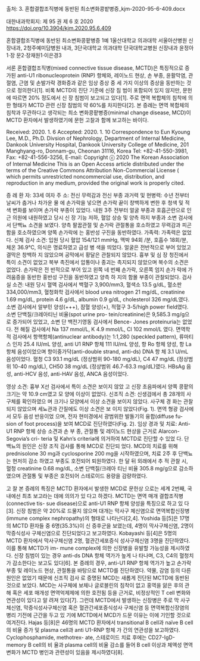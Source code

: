 출처: 3. 혼합결합조직병에 동반된 최소변화콩밭병증_kjm-2020-95-6-409.docx

대한내과학회지: 제 95 권 제 6 호 2020	https://doi.org/10.3904/kjm.2020.95.6.409

혼합결합조직병에 동반된 최소변화콩팥병증 1예
1울산대학교 의과대학 서울아산병원 신장내과, 2청주예미담병원 내과, 3단국대학교 의과대학 단국대학교병원 신장내과
윤정아1⋅장 문2⋅장재원1⋅이은경3


서론
혼합결합조직병(mixed connective tissue disease, MCTD)은 특징적으로 증가된 anti-U1 ribonucleoprotein (RNP) 항체와, 레이노드 현상, 손 부종, 윤활막염, 관절염, 근염 및 손발가락 경화증과 같은 임상 증상 중 세 가지 이상의 증상을 동반하는 것으로 정의한다[1]. 비록 MCTD의 진단 기준에 신장 침 범이 포함되어 있지 않지만, 문헌에 따르면 20% 정도에서 신 장 침범이 보고되고 있다[1]. 주로 면역 복합체의 침착에 의 한 형태가 MCTD 관련 신장 침범의 약 60%를 차지한다[2]. 본 증례는 면역 복합체의 침착과 무관하다고 생각되는 최소 변화콩팥병증(minimal change disease, MCD)이 MCTD 환자에서 발생하였기에 문헌 고찰과 함께 보고하는 바이다.


Received: 2020. 1. 6
Accepted: 2020. 1. 10
Correspondence to Eun Kyoung Lee, M.D., Ph.D.
Divsion of Nephrology, Department of Internal Medicine, Dankook University Hospital, Dankook University College of Medicine, 201 Manghyang-ro, Donnam-gu, Cheonan 31116, Korea
Tel: +82-41-550-3981, Fax: +82-41-556-3256, E-mail: 
Copyright ⓒ 2020 The Korean Association of Internal Medicine
This is an Open Access article distributed under the terms of the Creative Commons Attribution Non-Commercial License ( which permits
unrestricted noncommercial use, distribution, and reproduction in any medium, provided the original work is properly cited.



증	례
환 자: 33세 여자
주 소: 전신 무력감과 전신 부종
과거력 및 현병력: 수년 전부터 날씨가 춥거나 차가운 물 에 손가락을 넣으면 손가락 끝이 창백하게 변한 후 청색 및 적색 변화를 보이며 손가락 부종이 있었다. 내원 3주 전부터 얼굴 부종과 호흡곤란으로 인근 의원에 내원하였고 당시 신 장 기능 저하, 혈압 상승 및 양측 하지 부종과 소변 검사에서 단백뇨 소견을 보였다. 양측 팔꿉관절 및 손가락 관절통을 호소하였고 무력감과 피곤함을 호소하였으며 양쪽 손가락에 는 홍반성 구진을 동반하였다.
가족력: 가족력은 없었다.
신체 검사 소견: 입원 당시 혈압 154/121 mmHg, 맥박 94회
/분, 호흡수 18회/분, 체온 36.9℃, 의식은 명료하였고 급성 병 색을 띄었다. 얼굴은 전반적으로 부어 있었고 결막은 창백하 지 않았으며 공막에서 황달은 관찰되지 않았다. 흉부 및 심 장 청진에서 특이 소견이 없었고 복부 촉진에서 압통이나 종괴는 촉지되지 않았으며 복수의 소견은 없었다. 손가락은 전 반적으로 부어 있고 왼쪽 네 번째 손가락, 오른쪽 엄지 손가 락에 가려움증을 동반한 홍반성 구진을 동반하였고 양측 하 지의 함몰 부종이 관찰되었다.
검사실 소견: 내원 당시 혈액 검사에서 백혈구 3,900/mm3, 혈색소 13.5 g/dL, 혈소판 334,000/mm3, 혈청화학 검사에서 blood urea nitrogen 21 mg/dL, creatinine 1.69 mg/dL, protein 4.6 g/dL, albumin 0.9 g/dL, cholesterol 326 mg/dL였다. 소변 검사에서 알부민 양성(+++), 잠혈 양성(+), 적혈구 3-5/high power field였다. 소변 단백질/크레아티닌 비율(spot urine pro- tein/creatinine)은 9,585.3 mg/g으로 증가되어 있었고, 소변 단 백전기영동 검사에서 Bence- Jones proteinuria는 없었다. 전 해질 검사에서 Na 137 mmol/L, K 4.9 mmol/L, Cl 102 mmol/L 였다. 면역학적 검사에서 항핵항체(antinuclear antibody)는 1:1,280 (speckled pattern), 류마티스 인자 25.4 IU/mL 양성, anti U1 RNP 항체 111 IU/mL 양성, 항 Ro 항체 양성, 항 La 항체 음성이었으며 항이중가닥(anti-double strand, anti-ds) DNA 항 체 3.1 U/mL 음성이었다. 혈청 C3 93.1 mg/dL (정상범위 90-180 mg/dL), C4 47 mg/dL (정상범위 10-40 mg/dL), CH50 38 mg/dL (정상범위 46.7-63.3 mg/dL)였다. HBsAg 음성, anti-HCV 음성, anti-HAV 음성, ANCA 음성이었다.


영상 소견: 흉부 X선 검사에서 특이 소견은 보이지 않았 고 신장 초음파에서 양쪽 콩팥의 크기는 약 10.9 cm였고 모 양에 이상이 없었다.
신조직 소견: 신생검에서 총 28개의 사구체를 확인하였으 며 크기나 모양에서 이상 소견을 보이지 않았다. 사구체 경 화는 관찰되지 않았으며 세뇨관과 간질에도 이상 소견은 보 이지 않았다(Fig. 1). 면역 형광 검사에서 모두 음성 반응이었 으며, 전자 현미경에서 광범위한 발돌기의 융합(diffuse fu- sion of foot process)을 보여 MCD로 진단하였다(Fig. 2).
임상 경과 및 치료: Anti-U1 RNP 항체 상승 소견과 손 부 종, 관절통 및 레이노드 현상을 근거로 Alarcon-Segovia’s cri- teria 및 Kahn’s criteria에 의거하여 MCTD로 진단할 수 있었 다. 단백뇨의 원인은 신장 조직 검사를 통해 MCD로 진단되 었다. MCD의 치료를 위해 prednisolone 30 mg과 cyclosporine 200 mg을 시작하였으며, 치료 2주 후 단백뇨는 현저히 감소 하였고 부종도 호전되어 퇴원하였다. 한 달 뒤 외래에서 추 적 관찰 시, 혈청 creatinine 0.68 mg/dL, 소변 단백질/크레아 티닌 비율 305.8 mg/g으로 감소하였으며 관절통 및 부종은 호전되어 스테로이드 용량을 감량하였다.

고	찰
본 증례의 특징은 MCTD 환자에서 발생한 MCD로 문헌상 으로는 세계 2번째, 국내에선 최초 보고라는 데에 의의가 있 다고 하겠다. MCTD는 면역 매개 결합조직병(connective tis- sue disease)으로 anti-U1 RNP 항체 양성을 특징으로 하고 있 다[3]. 신장 침범은 약 20%로 드물지 않으며 대개는 막사구 체신염으로 면역복합신장병(immune complex nephropathy)의 형태로 나타난다[2,4].
Yoshida 등[5]은 17명의 MCTD 환자들 중 6명(35.3%)이 신 증후군을 보였는데, 4명이 막사구체신염, 2명이 막증식성사 구체신염으로 진단되었다고 보고하였다. Kobayashi 등[4]은 5명의 MCTD 환자에서 막사구체신염 2명, 혈관간세포증식 성사구체신염 3명을 진단하였다. 이를 통해 MCTD가 im- mune complex에 의한 신장병을 유발할 가능성을 제시하였 다. 신장 침범이 있는 경우 anti-ds DNA 항체 역가가 높게 나 타나며, C3, C4의 혈청치가 감소한다는 보고도 있다[6].
본 증례의 경우, anti-U1 RNP 항체 역가가 높고 손가락 부종 및 레이노드 현상, 관절통을 바탕으로 MCTD를 진단하였다. 약물, 감염 등의 다른 원인은 없었기 때문에 신조직 검사 로 증명된 MCD는 새롭게 진단된 MCTD에 동반된 것으로 보았다.
MCD는 사구체에 보체나 글로블린의 침착이 없고 홍역을 앓은 후의 관해 혹은 세포 매개성 면역억제제에 의한 호전됨 등을 근거로, 비정상적인 T cell 변화와 연관성이 있다고 알 려져 있다[7]. 그런데 MCTD에서 발생하는 신장병은 주로 막 사구체신염, 막증식성사구체신염 혹은 혈관간세포증식성사 구체신염 등 면역복합신장염의 병리 기전에 근간을 두고 있 기에 MCTD에서 MCD가 드문 이유는 이에 기인할 것으로 여겨진다.
Hajas 등[8]은 46명의 MCTD 환자에서 transitional B cell과 naïve B cell의 비율 증가 및 plasma cell과 anti U1-RNP 항체 가 간의 연관성을 보고하였다. Cyclophosphamide, methotrex- ate, 스테로이드 치료 후에는 CD27-IgD-memory B cell의 비 율과 plasma cell의 비율 감소를 들어 B cell 이상과 체액성 면역 변화가 MCTD 병인과 관련성이 있음을 제시하였다[8].